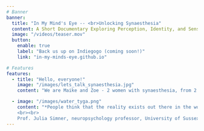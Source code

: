 ```yaml
---
# Banner
banner:
  title: "In My Mind's Eye -- <br>Unlocking Synaesthesia"
  content: A Short Documentary Exploring Perception, Identity, and Sensory Diversity
  image: "/videos/teaser.mov"
  button:
    enable: true
    label: "Back us up on Indiegogo (coming soon!)"
    link: "in-my-minds-eye.github.io"

# Features
features:
  - title: "Hello, everyone!"
    image: "/images/lets_talk_synaesthesia.jpg"
    content: "We are Maike and Zoe - 2 women with synaesthesia, from 2 corners of the world, on 1 journey. We’re very excited to be part of this short intimate documentary, that plunges into our vulnerabilities of having a fascinating, rarely spoken about neurodivergent trait. Support us in spreading awareness about synaesthesia, fostering community, and building a more understanding and empathetic world. We invite you, in any way you can, big or small, to be a part of our journey."

  - image: "/images/water_tyga.png"
    content: "*People think that the reality exists out there in the world. And it really doesn't. Reality exists in our own brains. It's a construct that we make for all kinds of information, and it is certainly an individual construct.*
    <br><br>
    Prof. Julia Simner, neuropsychology professor, University of Sussex"
---
```

